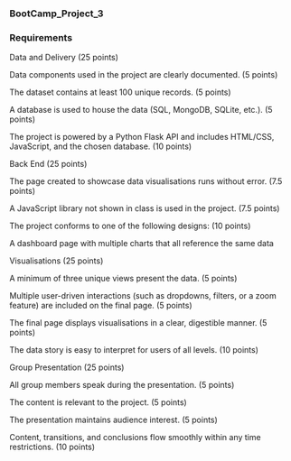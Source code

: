 ### BootCamp_Project_3

### Requirements
Data and Delivery (25 points)

Data components used in the project are clearly documented. (5 points)

The dataset contains at least 100 unique records. (5 points)

A database is used to house the data (SQL, MongoDB, SQLite, etc.). (5 points)

The project is powered by a Python Flask API and includes HTML/CSS, JavaScript, and the chosen database. (10 points)

Back End (25 points)

The page created to showcase data visualisations runs without error. (7.5 points)

A JavaScript library not shown in class is used in the project. (7.5 points)

The project conforms to one of the following designs: (10 points)

A dashboard page with multiple charts that all reference the same data

Visualisations (25 points)

A minimum of three unique views present the data. (5 points)

Multiple user-driven interactions (such as dropdowns, filters, or a zoom feature) are included on the final page. (5 points)

The final page displays visualisations in a clear, digestible manner. (5 points)

The data story is easy to interpret for users of all levels. (10 points)

Group Presentation (25 points)

All group members speak during the presentation. (5 points)

The content is relevant to the project. (5 points)

The presentation maintains audience interest. (5 points)

Content, transitions, and conclusions flow smoothly within any time restrictions. (10 points)
